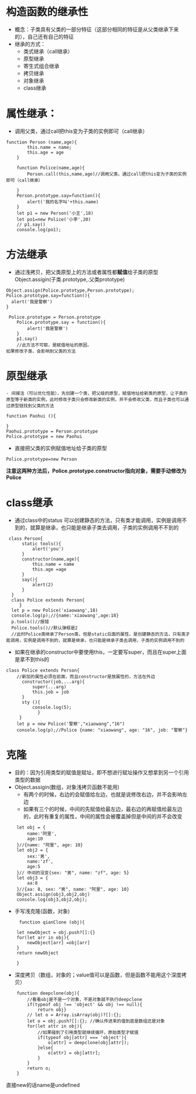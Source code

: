 # 构造函数的继承性
- 概念：子类具有父类的一部分特征（这部分相同的特征是从父类继承下来的），自己还有自己的特征
- 继承的方式：
  - 类式继承（call继承）
  - 原型继承
  - 寄生式组合继承
  - 拷贝继承
  - 对象继承
  - class继承
# 属性继承：
  - 调用父类，通过call把this变为子类的实例即可（call继承）
```
function Person (name,age){
        this.name = name;
        this.age = age
    }
    
    function Police(name,age){
        Person.call(this,name,age)//调用父类，通过call把this变为子类的实例即可（call继承）

    }
    Person.prototype.say=function(){
        alert('我的名字叫'+this.name)
    }
    let p1 = new Person('小王',18)
    let po1=new Police('小李',20)
    // p1.say()
    console.log(po1);
```
# 方法继承
  - 通过浅拷贝，把父类原型上的方法或者属性都**赋值**给子类的原型Object.assigin(子类.prototype,.父类prototype)
```
Object.assign(Police.prototype,Person.prototype);
Police.prototype.say=function(){
  alert('我是警察')
}
```
```
 Police.prototype = Person.prototype
    Police.prototype.say = function(){
        alert('我是警察')
    }
    p1.say()
    //此方法不可取，是赋值地址的原因，
如果修改子类，会影响到父类的方法
```
# 原型继承
    - 间接法（可以优化性能），先创建一个类，把父级的原型，赋值地址给新类的原型，让子类的原型等于新类的实例，此时修改子类只会修改新类的实例，并不会修改父类，而且子类也可以通过原型链找到父类的方法
```
function Paohui (){

}
Paohui.prototype = Person.prototype
Police.prototype = new Paohui
```
   - 直接把父类的实例赋值地址给子类的原型
```
Police.prototype=new Person
```
**注意这两种方法后，Police.prototype.constructor指向对象，需要手动修改为Police**
# class继承
- 通过class中的status 可以创建静态的方法，只有类才能调用，实例是调用不到的，就算是继承，也只能是继承子类去调用，子类的实例调用不不到的
```
 class Person{
      static tools(){
          alert('you')
      }
      constructor(name,age){
          this.name = name
          this.age =age
      }
      say(){
          alert(2)
      }
  }
  class Police extends Person{
     }
  let p = new Police('xiaowang',18)
  console.log(p);//{name:'xiaowang',age:18}
  p.tools()//报错
  Police.tools()//默认弹框是2
  //此时Police类继承了Person类，但是static后面的属性，是创建静态的方法，只有类才能调用，实例是调用不到的，就算是继承，也只能是继承子类去调用，子类的实例调用不到的 
```
- 如果在继承的constructor中要使用this，一定要写super，而且在super上面是拿不到this的
```
class Police extends Person{
    //新加的属性必须在前面，而且constructor是放属性的，方法在外边
      constructor(job,...arg){
          super(...arg)
          this.job = job
      }
      sty (){
          console.log(5);
            }      
     }
    let p = new Police('警察',"xiaowang","16")
    console.log(p);//Police {name: "xiaowang", age: "16", job: "警察"}
```
# 克隆
- 目的：因为引用类型的赋值是赋址，即不想进行赋址操作又想拿到另一个引用类型的数据
- Object.assigin(数组，对象浅拷贝函数不能用)
  - 有两个的时候，右边的会赋值给左边，也就是说修改右边，并不会影响左边
  - 如果有三个的时候，中间的先赋值给最左边，最右边的再赋值给最左边的，此时有重复的属性，中间的属性会被覆盖掉但是中间的并不会改变
```
    let obj = {
        name:'阿里',
        age:10
    }//{name: "阿里", age: 10}
    let obj2 = {
        sex:'男',
        name:'zf',
        age:5
    }// 中间的没变{sex: "男", name: "zf", age: 5}
    let obj3 = {
        aa:8
    }//{aa: 8, sex: "男", name: "阿里", age: 10} 
    Object.assign(obj3,obj2,obj)
    console.log(obj3,obj2,obj);
```
  - 手写浅克隆(函数，对象)
```
     function qianClone (obj){

    let newObject = obj.push?[]:{}
    for(let arr in obj){
        newObject[arr] =obj[arr]
    }
    return newObject

    }
```
- 深度拷贝（数组，对象的；value值可以是函数，但是函数不能用这个深度拷贝）
```
    function deepclone(obj){
        //看看obj是不是一个对象，不是对象就不执行deepclone
        if(typeof obj !== 'object' && obj !== null){
            return obj}
        // let o = Array.isArray(obj)?[]:{};
        let o = obj.push?[]:{}; //确认传进来的值到底是数组还是对象
        for(let attr in obj){
            //如果碰到了引用类型就继续循环，原始类型才赋值
            if(typeof obj[attr] === 'object'){
                o[attr] = deepclone(obj[attr]);
            }else{
                o[attr] = obj[attr];
            }
        }
        return o;
    }
```

























  
    



  直接new的话name是undefined

